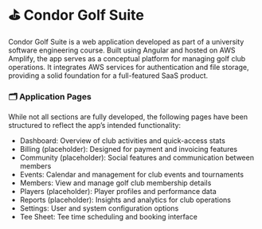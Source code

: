 # ⛳ Condor Golf Suite

Condor Golf Suite is a web application developed as part of a university software engineering course. Built using Angular and hosted on AWS Amplify, the app serves as a conceptual platform for managing golf club operations. It integrates AWS services for authentication and file storage, providing a solid foundation for a full-featured SaaS product.

### 🗂️ Application Pages

While not all sections are fully developed, the following pages have been structured to reflect the app’s intended functionality:

-	Dashboard: Overview of club activities and quick-access stats
-	Billing (placeholder): Designed for payment and invoicing features
-	Community (placeholder): Social features and communication between members
-	Events: Calendar and management for club events and tournaments
-	Members: View and manage golf club membership details
-	Players (placeholder): Player profiles and performance data
-	Reports (placeholder): Insights and analytics for club operations
-	Settings: User and system configuration options
-	Tee Sheet: Tee time scheduling and booking interface
